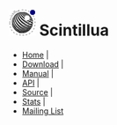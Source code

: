 # ![](images/icon.png) Scintillua

* [Home](http://foicica.com/scintillua) |
* [Download](http://foicica.com/scintillua/download) |
* [Manual](http://foicica.com/scintillua/manual.html) |
* [API](http://foicica.com/scintillua/api.html) |
* [Source](http://foicica.com/hg/scintillua) |
* [Stats](http://foicica.com/stats.html#Scintillua) |
* [Mailing List](http://foicica.com/lists)
